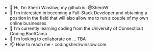 - 👋 Hi, I’m Sherri Winslow; my github is: @SherriW
- 👀 I’m interested in becoming a Full-Stack Developer and obtaining a position in the field that will also allow me to run a couple of my own online businesses.
- 🌱 I’m currently learning coding from the University of Connecticut Coding BootCamp 
- 💞️ I’m looking to collaborate on ... TBA
- 📫 How to reach me - codingsherriwinslow.com

<!---
SherriW/SherriW is a ✨ special ✨ repository because its `README.md` (this file) appears on your GitHub profile.
You can click the Preview link to take a look at your changes.
--->
